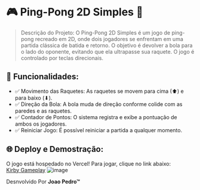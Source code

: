 
#  🎮 Ping-Pong 2D Simples 🏓
> Descrição do Projeto:
> O Ping-Pong 2D Simples é um jogo de ping-pong recreado em 2D, onde dois jogadores se enfrentam em uma partida clássica de batida e retorno. O objetivo é devolver a bola para o lado do oponente, evitando que ela ultrapasse sua raquete. O jogo é controlado por teclas direcionais.

## 🚀 Funcionalidades:
* ✅ Movimento das Raquetes: As raquetes se movem para cima (⬆) e para baixo (⬇).
* ✅ Direção da Bola: A bola muda de direção conforme colide com as paredes e as raquetes.
* ✅ Contador de Pontos: O sistema registra e exibe a pontuação de ambos os jogadores.
* ✅ Reiniciar Jogo: É possível reiniciar a partida a qualquer momento.
## 🌐 Deploy e Demostração:
O jogo está hospedado no Vercel! Para jogar, clique no link abaixo:<br>
[Kirby Gameplay](https://pingopong.vercel.app/)
![image](https://github.com/user-attachments/assets/3b39f50b-c47b-453e-ae91-eda26dffa3ea)

Desnvolvido Por **Joao Pedro™**




